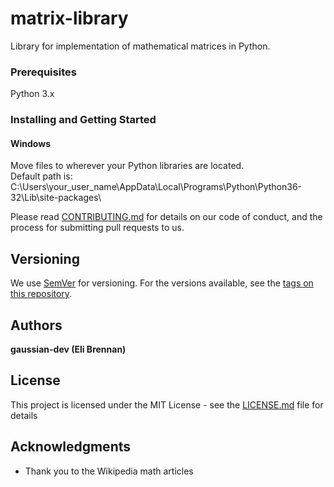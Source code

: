 # matrix-library

Library for implementation of mathematical matrices in Python.

### Prerequisites

Python 3.x


### Installing and Getting Started

#### Windows
Move files to wherever your Python libraries are located.<br />
Default path is: C:\Users\your_user_name\AppData\Local\Programs\Python\Python36-32\Lib\site-packages\

Please read [CONTRIBUTING.md](https://gist.github.com/PurpleBooth/b24679402957c63ec426) for details on our code of conduct, and the process for submitting pull requests to us.

## Versioning

We use [SemVer](http://semver.org/) for versioning. For the versions available, see the [tags on this repository](https://github.com/your/project/tags). 

## Authors

**gaussian-dev (Eli Brennan)**

## License

This project is licensed under the MIT License - see the [LICENSE.md](LICENSE.md) file for details

## Acknowledgments

* Thank you to the Wikipedia math articles

